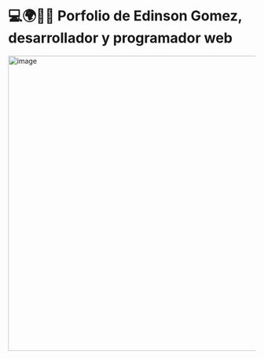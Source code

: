 # 💻🌍🧑🏾 Porfolio de Edinson Gomez, desarrollador y programador web
<img width="600" alt="image" src="https://github.com/user-attachments/assets/b1777df1-de2b-4049-a30b-979594f5bfc0">
